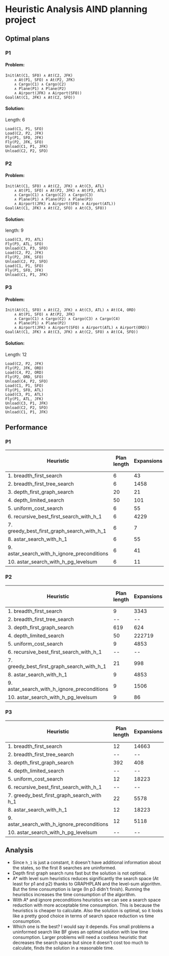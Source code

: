 # Heuristic Analysis AIND planning project

## Optimal plans

### P1
#### Problem:
```
Init(At(C1, SFO) ∧ At(C2, JFK)
	∧ At(P1, SFO) ∧ At(P2, JFK)
	∧ Cargo(C1) ∧ Cargo(C2)
	∧ Plane(P1) ∧ Plane(P2)
	∧ Airport(JFK) ∧ Airport(SFO))
Goal(At(C1, JFK) ∧ At(C2, SFO))
```

#### Solution:
Length: 6
```
Load(C1, P1, SFO)
Load(C2, P2, JFK)
Fly(P1, SFO, JFK)
Fly(P2, JFK, SFO)
Unload(C1, P1, JFK)
Unload(C2, P2, SFO)
```

### P2
#### Problem:
```
Init(At(C1, SFO) ∧ At(C2, JFK) ∧ At(C3, ATL)
	∧ At(P1, SFO) ∧ At(P2, JFK) ∧ At(P3, ATL)
	∧ Cargo(C1) ∧ Cargo(C2) ∧ Cargo(C3)
	∧ Plane(P1) ∧ Plane(P2) ∧ Plane(P3)
	∧ Airport(JFK) ∧ Airport(SFO) ∧ Airport(ATL))
Goal(At(C1, JFK) ∧ At(C2, SFO) ∧ At(C3, SFO))
```

#### Solution:
length: 9
```
Load(C3, P3, ATL)
Fly(P3, ATL, SFO)
Unload(C3, P3, SFO)
Load(C2, P2, JFK)
Fly(P2, JFK, SFO)
Unload(C2, P2, SFO)
Load(C1, P1, SFO)
Fly(P1, SFO, JFK)
Unload(C1, P1, JFK)
```

### P3
#### Problem:
```
Init(At(C1, SFO) ∧ At(C2, JFK) ∧ At(C3, ATL) ∧ At(C4, ORD)
	∧ At(P1, SFO) ∧ At(P2, JFK)
	∧ Cargo(C1) ∧ Cargo(C2) ∧ Cargo(C3) ∧ Cargo(C4)
	∧ Plane(P1) ∧ Plane(P2)
	∧ Airport(JFK) ∧ Airport(SFO) ∧ Airport(ATL) ∧ Airport(ORD))
Goal(At(C1, JFK) ∧ At(C3, JFK) ∧ At(C2, SFO) ∧ At(C4, SFO))
```

#### Solution:
Length: 12
```
Load(C2, P2, JFK)
Fly(P2, JFK, ORD)
Load(C4, P2, ORD)
Fly(P2, ORD, SFO)
Unload(C4, P2, SFO)
Load(C1, P1, SFO)
Fly(P1, SFO, ATL)
Load(C3, P1, ATL)
Fly(P1, ATL, JFK)
Unload(C3, P1, JFK)
Unload(C2, P2, SFO)
Unload(C1, P1, JFK)
```


## Performance

### P1

| Heuristic                                        |Plan length|Expansions|Goal Tests|New Nodes|Time elapsed sec|
|--------------------------------------------------|-----------|----------|----------|---------|----------------|
| 1. breadth_first_search                          | 6         | 43       | 56       | 180     | 0.041          |
| 2. breadth_first_tree_search                     | 6         | 1458     | 1459     | 5960    | 1.093          |
| 3. depth_first_graph_search                      | 20        | 21       | 22       | 84      | 0.017          |
| 4. depth_limited_search                          | 50        | 101      | 271      | 414     | 0.107          |
| 5. uniform_cost_search                           | 6         | 55       | 57       | 224     | 0.050          |
| 6. recursive_best_first_search_with_h_1          | 6         | 4229     | 4230     | 17023   | 3.329          |
| 7. greedy_best_first_graph_search_with_h_1       | 6         | 7        | 9        | 28      | 0.006          |
| 8. astar_search_with_h_1                         | 6         | 55       | 57       | 224     | 0.046          |
| 9. astar_search_with_h_ignore_preconditions      | 6         | 41       | 43       | 170     | 0.039          |
| 10. astar_search_with_h_pg_levelsum              | 6         | 11       | 13       | 50      | 1.517          |

### P2

| Heuristic                                        |Plan length|Expansions|Goal Tests|New Nodes|Time elapsed sec|
|--------------------------------------------------|-----------|----------|----------|---------|----------------|
| 1. breadth_first_search                          | 9         | 3343     | 4609     | 30509   | 13.585         |
| 2. breadth_first_tree_search                     | --        | --       | --       | --      | timeout        |
| 3. depth_first_graph_search                      | 619       | 624      | 625      | 5602    | 3.332          |
| 4. depth_limited_search                          | 50        | 222719   | 2053741  | 2054119 | 905.32         |
| 5. uniform_cost_search                           | 9         | 4853     | 4855     | 44041   | 40.349         |
| 6. recursive_best_first_search_with_h_1          | --        | --       | --       | --      | timeout        |
| 7. greedy_best_first_graph_search_with_h_1       | 21        | 998      | 1000     | 8982    | 7.427          |
| 8. astar_search_with_h_1                         | 9         | 4853     | 4855     | 44041   | 41.251         |
| 9. astar_search_with_h_ignore_preconditions      | 9         | 1506     | 1508     | 13820   | 11.96          |
| 10. astar_search_with_h_pg_levelsum              | 9         | 86       | 88       | 841     | 163.02         |

### P3

| Heuristic                                        |Plan length|Expansions|Goal Tests|New Nodes|Time elapsed sec|
|--------------------------------------------------|-----------|----------|----------|---------|----------------|
| 1. breadth_first_search                          | 12        | 14663    | 18098    | 129631  | 113.52         |
| 2. breadth_first_tree_search                     | --        | --       | --       | --      | timeout        |
| 3. depth_first_graph_search                      | 392       | 408      | 409      | 3364    | 1.969          |
| 4. depth_limited_search                          | --        | --       | --       | --      | timeout        |
| 5. uniform_cost_search                           | 12        | 18223    | 18225    | 159618  | 342.12         |
| 6. recursive_best_first_search_with_h_1          | --        | --       | --       | --      | timeout        |
| 7. greedy_best_first_graph_search_with h_1       | 22        | 5578     | 5580     | 49150   | 96.17          |
| 8. astar_search_with_h_1                         | 12        | 18223    | 18225    | 159618  | 340.055        |
| 9. astar_search_with_h_ignore_preconditions      | 12        | 5118     | 5120     | 45650   | 83.97          |
| 10. astar_search_with_h_pg_levelsum              | --        | --       | --       | --      | timeout        |


## Analysis

- Since `h_1` is just a constant, it doesn't have additional information about the states, so the first 8 searches are uninformed.
- Depth first graph search runs fast but the solution is not optimal.
- A* with level sum heuristics reduces significantly the search space (At least for p1 and p2) thanks to GRAPHPLAN and the level-sum algorithm. But the time consumption is large (In p3 didn't finish). Running the heuristics increases the time consumption of the algorithm.
- With A* and ignore preconditions heuristics we can see a search space reduction with more acceptable time consumption. This is because the heuristics is cheaper to calculate. Also the solution is optimal, so it looks like a pretty good choice in terms of search space reduction vs time consumption.
- Which one is the best? I would say it depends. Fos small problems a uninformed search like BF gives an optimal solution with low time consumption. Larger problems will need a costless heuristic that decreases the search space but since it doesn't cost too much to calculate, finds the solution in a reasonable time.
